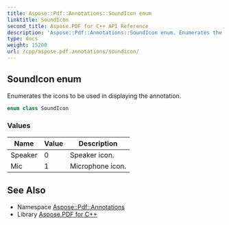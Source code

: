 ```yaml
---
title: Aspose::Pdf::Annotations::SoundIcon enum
linktitle: SoundIcon
second_title: Aspose.PDF for C++ API Reference
description: 'Aspose::Pdf::Annotations::SoundIcon enum. Enumerates the icons to be used in displaying the annotation in C++.'
type: docs
weight: 15200
url: /cpp/aspose.pdf.annotations/soundicon/
---
```

## SoundIcon enum


Enumerates the icons to be used in displaying the annotation.

```cpp
enum class SoundIcon
```

### Values

| Name | Value | Description |
| --- | --- | --- |
| Speaker | 0 | Speaker icon. |
| Mic | 1 | Microphone icon. |

## See Also

* Namespace [Aspose::Pdf::Annotations](../)
* Library [Aspose.PDF for C++](../../)
